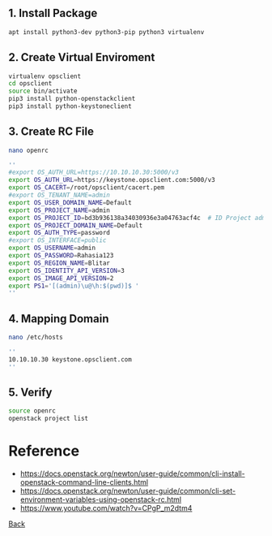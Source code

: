 ## 1. Install Package
````bash
apt install python3-dev python3-pip python3 virtualenv
````
## 2. Create Virtual Enviroment
````bash
virtualenv opsclient
cd opsclient
source bin/activate
pip3 install python-openstackclient
pip3 install python-keystoneclient
````
## 3. Create RC File
````bash
nano openrc

''
#export OS_AUTH_URL=https://10.10.10.30:5000/v3
export OS_AUTH_URL=https://keystone.opsclient.com:5000/v3
export OS_CACERT=/root/opsclient/cacert.pem
#export OS_TENANT_NAME=admin
export OS_USER_DOMAIN_NAME=Default
export OS_PROJECT_NAME=admin
export OS_PROJECT_ID=bd3b936138a34030936e3a04763acf4c  # ID Project admin
export OS_PROJECT_DOMAIN_NAME=Default
export OS_AUTH_TYPE=password
#export OS_INTERFACE=public
export OS_USERNAME=admin
export OS_PASSWORD=Rahasia123
export OS_REGION_NAME=Blitar
export OS_IDENTITY_API_VERSION=3
export OS_IMAGE_API_VERSION=2
export PS1='[(admin)\u@\h:$(pwd)]$ '
''

````
## 4. Mapping Domain
````bash
nano /etc/hosts

''
10.10.10.30 keystone.opsclient.com
''

````
## 5. Verify
````bash
source openrc
openstack project list
````

# Reference
- https://docs.openstack.org/newton/user-guide/common/cli-install-openstack-command-line-clients.html
- https://docs.openstack.org/newton/user-guide/common/cli-set-environment-variables-using-openstack-rc.html
- https://www.youtube.com/watch?v=CPgP_m2dtm4

[Back](../back)
